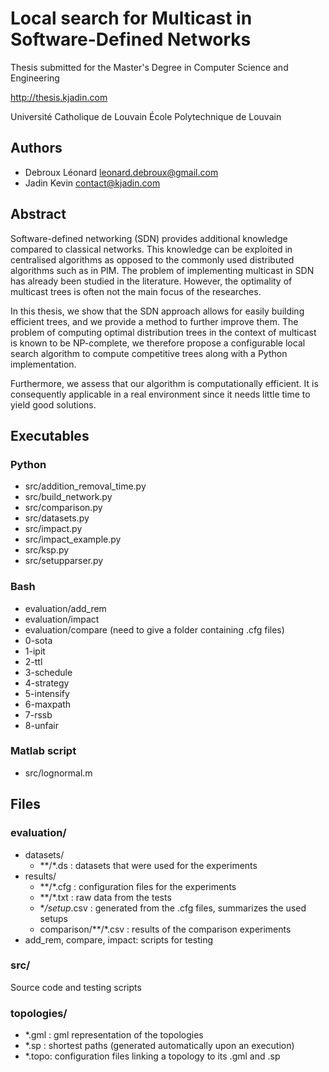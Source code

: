# Local search for Multicast in Software-Defined Networks #
Thesis submitted for the Master's Degree in Computer Science and Engineering

<http://thesis.kjadin.com>

Université Catholique de Louvain
École Polytechnique de Louvain

## Authors ##
*   Debroux Léonard <leonard.debroux@gmail.com>
*   Jadin Kevin <contact@kjadin.com>

## Abstract ##
Software-defined networking (SDN) provides additional knowledge compared to classical networks. 
This knowledge can be exploited in centralised algorithms as opposed to the commonly used distributed algorithms such as in PIM.
The problem of implementing multicast in SDN has already been studied in the literature. 
However, the optimality of multicast trees is often not the main focus of the researches.

In this thesis, we show that the SDN approach allows for easily building efficient trees, and we provide a method to further improve them.
The problem of computing optimal distribution trees in the context of multicast is known to be NP-complete, we therefore propose a configurable local search algorithm to compute competitive trees along with a Python implementation.

Furthermore, we assess that our algorithm is computationally efficient. It is consequently applicable in a real environment since it needs little time to yield good solutions. 

## Executables ##

### Python
*   src/addition_removal_time.py
*   src/build_network.py
*   src/comparison.py
*   src/datasets.py
*   src/impact.py
*   src/impact_example.py
*   src/ksp.py
*   src/setupparser.py

### Bash
*   evaluation/add_rem
*   evaluation/impact
*   evaluation/compare (need to give a folder containing .cfg files)
  *   0-sota
  *   1-ipit
  *   2-ttl
  *   3-schedule
  *   4-strategy
  *   5-intensify
  *   6-maxpath
  *   7-rssb
  *   8-unfair

### Matlab script
*   src/lognormal.m

## Files ##

### evaluation/
*   datasets/
    *   **/*.ds : datasets that were used for the experiments
*   results/
    *   **/*.cfg : configuration files for the experiments
    *   **/*.txt : raw data from the tests
    *   **/setup*.csv : generated from the .cfg files, summarizes the used setups
    *   comparison/**/*.csv : results of the comparison experiments
*   add_rem, compare, impact: scripts for testing

### src/
Source code and testing scripts


### topologies/
*   *.gml : gml representation of the topologies
*   *.sp : shortest paths (generated automatically upon an execution)
*   *.topo: configuration files linking a topology to its .gml and .sp


